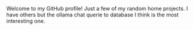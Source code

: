 Welcome to my GitHub profile!
Just a few of my random home projects.
I have others but the ollama chat querie to database I think is the most interesting one.
